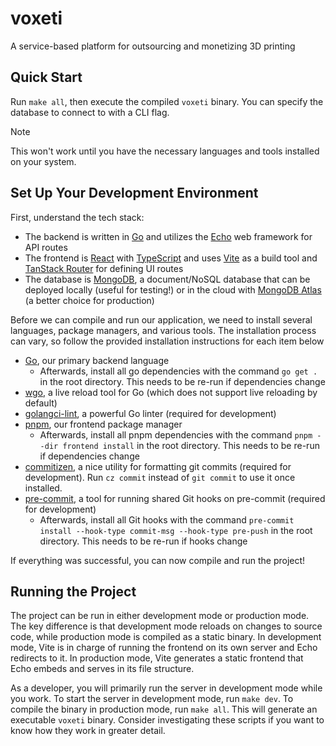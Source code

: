 # voxeti

A service-based platform for outsourcing and monetizing 3D printing

## Quick Start

Run `make all`, then execute the compiled `voxeti` binary.
You can specify the database to connect to with a CLI flag.

> [!NOTE]
> This won't work until you have the necessary languages and tools installed on your system.

## Set Up Your Development Environment

First, understand the tech stack:

- The backend is written in [Go](https://go.dev/) and utilizes the [Echo](https://echo.labstack.com/) web framework for API routes
- The frontend is [React](https://react.dev/) with [TypeScript](https://www.typescriptlang.org/) and uses [Vite](https://vitejs.dev/) as a build tool and [TanStack Router](https://tanstack.com/router/v1) for defining UI routes
- The database is [MongoDB](https://www.mongodb.com/), a document/NoSQL database that can be deployed locally (useful for testing!) or in the cloud with [MongoDB Atlas](https://www.mongodb.com/docs/atlas/) (a better choice for production)

Before we can compile and run our application, we need to install several languages, package managers, and various tools.
The installation process can vary, so follow the provided installation instructions for each item below

- [Go](https://go.dev/doc/install), our primary backend language
  - Afterwards, install all go dependencies with the command `go get .` in the root directory. This needs to be re-run if dependencies change
- [wgo](https://github.com/bokwoon95/wgo), a live reload tool for Go (which does not support live reloading by default)
- [golangci-lint](https://golangci-lint.run/usage/install/#local-installation), a powerful Go linter (required for development)
- [pnpm](https://pnpm.io/installation), our frontend package manager
  - Afterwards, install all pnpm dependencies with the command `pnpm --dir frontend install` in the root directory. This needs to be re-run if dependencies change
- [commitizen](https://commitizen-tools.github.io/commitizen/), a nice utility for formatting git commits (required for development). Run `cz commit` instead of `git commit` to use it once installed.
- [pre-commit](https://pre-commit.com/), a tool for running shared Git hooks on pre-commit (required for development)
  - Afterwards, install all Git hooks with the command `pre-commit install --hook-type commit-msg --hook-type pre-push` in the root directory. This needs to be re-run if hooks change

If everything was successful, you can now compile and run the project!

## Running the Project

The project can be run in either development mode or production mode. The key difference is that development mode reloads on changes to source code, while production mode is compiled as a static binary.
In development mode, Vite is in charge of running the frontend on its own server and Echo redirects to it.
In production mode, Vite generates a static frontend that Echo embeds and serves in its file structure.

As a developer, you will primarily run the server in development mode while you work. To start the server in development mode, run `make dev`.
To compile the binary in production mode, run `make all`. This will generate an executable `voxeti` binary.
Consider investigating these scripts if you want to know how they work in greater detail.
